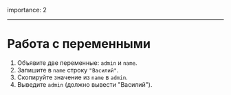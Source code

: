 importance: 2

---

# Работа с переменными

1. Объявите две переменные: `admin` и `name`.
2. Запишите в `name` строку `"Василий"`.
3. Скопируйте значение из `name` в `admin`.
4. Выведите `admin` (должно вывести "Василий").
